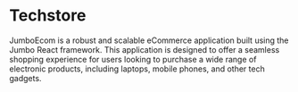 # Techstore
JumboEcom is a robust and scalable eCommerce application built using the Jumbo React framework. This application is designed to offer a seamless shopping experience for users looking to purchase a wide range of electronic products, including laptops, mobile phones, and other tech gadgets.
